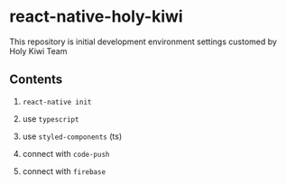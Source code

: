# react-native-holy-kiwi

This repository is initial development environment settings customed by Holy Kiwi Team

## Contents

1. `react-native init`

2. use `typescript`

3. use `styled-components` (ts)

4. connect with `code-push`

5. connect with `firebase`
